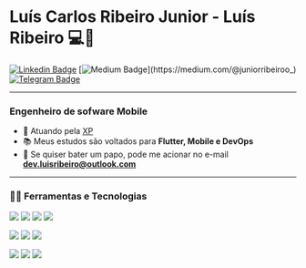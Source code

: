 # Luís Carlos Ribeiro Junior - Luís Ribeiro :computer::iphone:

[![Linkedin Badge](https://img.shields.io/badge/-LinkedIn-blue?style=flat-square&logo=Linkedin&logoColor=white&link=https://www.linkedin.com/in/juniorribeiroo/)](https://www.linkedin.com/in/juniorribeiroo/) 
[![Medium Badge](https://img.shields.io/badge/-Medium-black?style=flat-square&logo=medium&logoColor=white&link=https://medium.com/@juniorribeiroo_)](https://medium.com/@juniorribeiroo_)
[![Telegram Badge](https://img.shields.io/badge/-Telegram-white?style=flat-square&logo=Telegram&logoColor=white&link=http://t.me/juniorribeiroo)](http://t.me/juniorribeiroo)

---
### Engenheiro de sofware Mobile
- :telescope: Atuando pela [XP](https://www.xpinc.com/)
- :books: Meus estudos são voltados para **Flutter, Mobile e DevOps**
- :speech_balloon: Se quiser bater um papo, pode me acionar no e-mail **[dev.luisribeiro@outlook.com](mailto:dev.luisribeiro@outlook.com)**

---
### :wrench::satellite: Ferramentas e Tecnologias 

![](https://img.shields.io/badge/Code-Flutter-informational?style=for-the-badge&logo=flutter&logoColor=white&color=0270EE)
![](https://img.shields.io/badge/Code-Dart-informational?style=for-the-badge&logo=dart&logoColor=white&color=0270EE)
![](https://img.shields.io/badge/Code-Kotlin-informational?style=for-the-badge&logo=kotlin&logoColor=white&color=0270EE)
![](https://img.shields.io/badge/Code-Java-informational?style=for-the-badge&logo=java&logoColor=white&color=0270EE)

![](https://img.shields.io/badge/Code-JavaScript-informational?style=for-the-badge&logo=javascript&logoColor=white&color=0270EE)
![](https://img.shields.io/badge/Code-TypeScript-informational?style=for-the-badge&logo=typescript&logoColor=white&color=0270EE)
![](https://img.shields.io/badge/Code-Node.Js-informational?style=for-the-badge&logo=node.js&logoColor=white&color=0270EE)

![](https://img.shields.io/badge/Cloud-Azure-informational?style=for-the-badge&logo=azuredevops&logoColor=white&color=0270EE)
![](https://img.shields.io/badge/Cloud-AWS-informational?style=for-the-badge&logo=amazon&logoColor=white&color=0270EE)
![](https://img.shields.io/badge/CI/CD-Git-informational?style=for-the-badge&logo=git&logoColor=white&color=0270EE)
